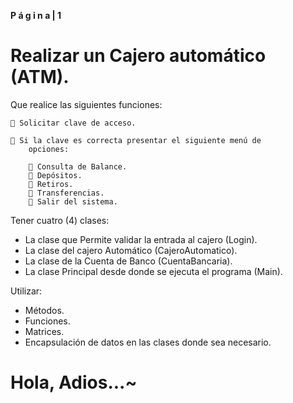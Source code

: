 ****P á g i n a | 1****

# Realizar un Cajero automático (ATM). 

Que realice las siguientes funciones:

     Solicitar clave de acceso.

     Si la clave es correcta presentar el siguiente menú de
        opciones:

         Consulta de Balance.
         Depósitos.
         Retiros.
         Transferencias.
         Salir del sistema. 

Tener cuatro (4) clases:

  - La clase que Permite validar la entrada al cajero (Login).
  - La clase del cajero Automático (CajeroAutomatico).
  - La clase de la Cuenta de Banco (CuentaBancaria).
  - La clase Principal desde donde se ejecuta el programa (Main).

  Utilizar:

* Métodos. 
* Funciones.  
* Matrices.
* Encapsulación de datos en las clases donde sea necesario. 

# Hola, Adios...~

